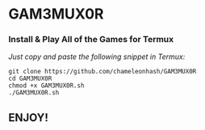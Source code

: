 # GAM3MUX0R
### Install &amp; Play All of the Games for Termux

*Just copy and paste the following snippet in Termux:*

```
git clone https://github.com/chameleonhash/GAM3MUX0R
cd GAM3MUX0R
chmod +x GAM3MUX0R.sh
./GAM3MUX0R.sh
```
## **ENJOY!**
